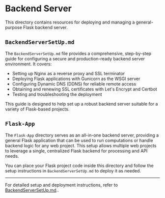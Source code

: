 # Backend Server

This directory contains resources for deploying and managing a general-purpose Flask backend server.

## `BackendServerSetUp.md`

The `BackendServerSetUp.md` file provides a comprehensive, step-by-step guide for configuring a secure and production-ready backend server environment. It covers:

- Setting up Nginx as a reverse proxy and SSL terminator
- Deploying Flask applications with Gunicorn as the WSGI server
- Configuring Dynamic DNS (DDNS) for reliable remote access
- Obtaining and renewing SSL certificates with Let's Encrypt and Certbot
- Testing and troubleshooting the deployment

This guide is designed to help set up a robust backend server suitable for a variety of Flask-based projects.

## `Flask-App`

The `Flask-App` directory serves as an all-in-one backend server, providing a general Flask application that can be used to run computations or handle backend logic for any web project.
This setup allows multiple web projects to leverage a single, centralized Flask backend for processing and API needs.

You can place your Flask project code inside this directory and follow the setup instructions in `BackendServerSetUp.md` to deploy it as needed.

---

For detailed setup and deployment instructions, refer to [BackendServerSetUp.md](./Setup/BackendServerSetUp.md)..